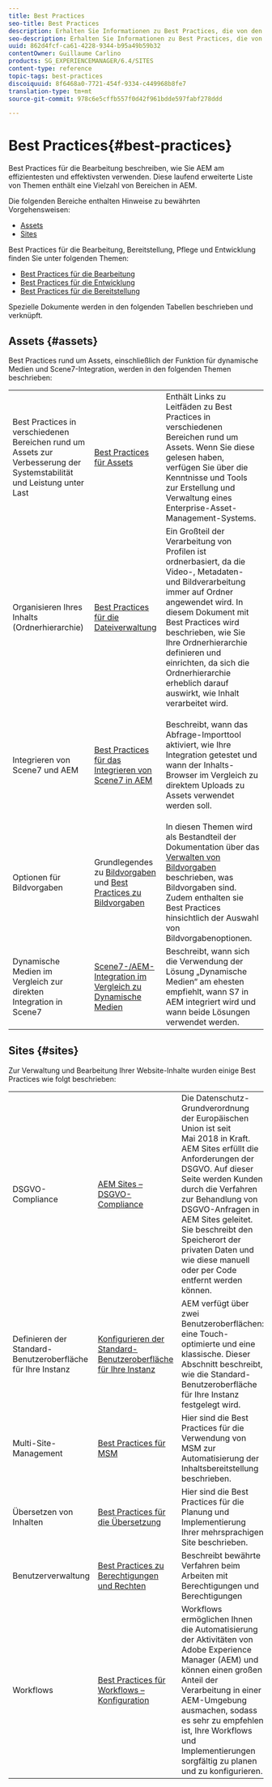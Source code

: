 ```yaml
---
title: Best Practices
seo-title: Best Practices
description: Erhalten Sie Informationen zu Best Practices, die von den Entwicklungs- und Beratungsteams von Adobe zusammengestellt wurden, um Administratoren einen schnellen Einstieg zu ermöglichen.
seo-description: Erhalten Sie Informationen zu Best Practices, die von den Entwicklungs- und Beratungsteams von Adobe zusammengestellt wurden, um Administratoren einen schnellen Einstieg zu ermöglichen.
uuid: 862d4fcf-ca61-4228-9344-b95a49b59b32
contentOwner: Guillaume Carlino
products: SG_EXPERIENCEMANAGER/6.4/SITES
content-type: reference
topic-tags: best-practices
discoiquuid: 8f6468a0-7721-454f-9334-c449968b8fe7
translation-type: tm+mt
source-git-commit: 978c6e5cffb557f0d42f961bdde597fabf278ddd

---
```



# Best Practices{#best-practices}

Best Practices für die Bearbeitung beschreiben, wie Sie AEM am effizientesten und effektivsten verwenden. Diese laufend erweiterte Liste von Themen enthält eine Vielzahl von Bereichen in AEM.

Die folgenden Bereiche enthalten Hinweise zu bewährten Vorgehensweisen:

* [Assets](#assets)
* [Sites](#sites)

Best Practices für die Bearbeitung, Bereitstellung, Pflege und Entwicklung finden Sie unter folgenden Themen:

* [Best Practices für die Bearbeitung](/help/sites-authoring/best-practices.md)
* [Best Practices für die Entwicklung](/help/sites-developing/best-practices.md)
* [Best Practices für die Bereitstellung](/help/sites-deploying/best-practices.md)

Spezielle Dokumente werden in den folgenden Tabellen beschrieben und verknüpft.

## Assets {#assets}

Best Practices rund um Assets, einschließlich der Funktion für dynamische Medien und Scene7-Integration, werden in den folgenden Themen beschrieben:

<table> 
 <tbody>
  <tr>
   <td>Best Practices in verschiedenen Bereichen rund um Assets zur Verbesserung der Systemstabilität und Leistung unter Last</td> 
   <td><a href="/help/assets/organize-assets.md">Best Practices für Assets</a></td> 
   <td>Enthält Links zu Leitfäden zu Best Practices in verschiedenen Bereichen rund um Assets. Wenn Sie diese gelesen haben, verfügen Sie über die Kenntnisse und Tools zur Erstellung und Verwaltung eines Enterprise-Asset-Management-Systems.</td> 
  </tr>
  <tr>
   <td>Organisieren Ihres Inhalts (Ordnerhierarchie)</td> 
   <td><a href="/help/assets/organize-assets.md">Best Practices für die Dateiverwaltung</a></td> 
   <td>Ein Großteil der Verarbeitung von Profilen ist ordnerbasiert, da die Video-, Metadaten- und Bildverarbeitung immer auf Ordner angewendet wird. In diesem Dokument mit Best Practices wird beschrieben, wie Sie Ihre Ordnerhierarchie definieren und einrichten, da sich die Ordnerhierarchie erheblich darauf auswirkt, wie Inhalt verarbeitet wird. </td> 
  </tr>
  <tr>
   <td>Integrieren von Scene7 und AEM</td> 
   <td><a href="/help/sites-administering/scene7.md#best-practices-for-integrating-scene-with-aem">Best Practices für das Integrieren von Scene7 in AEM</a></td> 
   <td><p>Beschreibt, wann das Abfrage-Importtool aktiviert, wie Ihre Integration getestet und wann der Inhalts-Browser im Vergleich zu direktem Uploads zu Assets verwendet werden soll.</p> </td> 
  </tr>
  <tr>
   <td>Optionen für Bildvorgaben</td> 
   <td>Grundlegendes zu <a href="/help/assets/managing-image-presets.md#understanding-image-presets">Bildvorgaben</a> und <a href="/help/assets/managing-image-presets.md#image-preset-options">Best Practices zu Bildvorgaben</a></td> 
   <td>In diesen Themen wird als Bestandteil der Dokumentation über das <a href="/help/assets/managing-image-presets.md">Verwalten von Bildvorgaben</a> beschrieben, was Bildvorgaben sind. Zudem enthalten sie Best Practices hinsichtlich der Auswahl von Bildvorgabenoptionen.</td> 
  </tr>
  <tr>
   <td>Dynamische Medien im Vergleich zur direkten Integration in Scene7</td> 
   <td><a href="/help/sites-administering/scene7.md#aem-scene-integration-versus-dynamic-media">Scene7-/AEM-Integration im Vergleich zu Dynamische Medien</a></td> 
   <td>Beschreibt, wann sich die Verwendung der Lösung „Dynamische Medien“ am ehesten empfiehlt, wann S7 in AEM integriert wird und wann beide Lösungen verwendet werden.</td> 
  </tr>
 </tbody>
</table>

## Sites {#sites}

Zur Verwaltung und Bearbeitung Ihrer Website-Inhalte wurden einige Best Practices wie folgt beschrieben:

<table> 
 <tbody>
  <tr>
   <td>DSGVO-Compliance</td> 
   <td><a href="/help/sites-administering/gdpr-compliance-sites.md">AEM Sites – DSGVO-Compliance</a></td> 
   <td>Die Datenschutz-Grundverordnung der Europäischen Union ist seit Mai 2018 in Kraft. AEM Sites erfüllt die Anforderungen der DSGVO. Auf dieser Seite werden Kunden durch die Verfahren zur Behandlung von DSGVO-Anfragen in AEM Sites geleitet. Sie beschreibt den Speicherort der privaten Daten und wie diese manuell oder per Code entfernt werden können.</td> 
  </tr>
  <tr>
   <td>Definieren der Standard-Benutzeroberfläche für Ihre Instanz</td> 
   <td><p><a href="/help/sites-authoring/select-ui.md#configuring-the-default-ui-for-your-instance">Konfigurieren der Standard-Benutzeroberfläche für Ihre Instanz</a></p> </td> 
   <td>AEM verfügt über zwei Benutzeroberflächen: eine Touch-optimierte und eine klassische. Dieser Abschnitt beschreibt, wie die Standard-Benutzeroberfläche für Ihre Instanz festgelegt wird.</td> 
  </tr>
  <tr>
   <td>Multi-Site-Management</td> 
   <td><a href="/help/sites-administering/msm-best-practices.md">Best Practices für MSM</a></td> 
   <td>Hier sind die Best Practices für die Verwendung von MSM zur Automatisierung der Inhaltsbereitstellung beschrieben. </td> 
  </tr>
  <tr>
   <td>Übersetzen von Inhalten</td> 
   <td><a href="/help/sites-administering/tc-bp.md">Best Practices für die Übersetzung</a></td> 
   <td>Hier sind die Best Practices für die Planung und Implementierung Ihrer mehrsprachigen Site beschrieben.</td> 
  </tr>
  <tr>
   <td>Benutzerverwaltung</td> 
   <td><a href="/help/sites-administering/security.md#best-practices">Best Practices zu Berechtigungen und Rechten</a></td> 
   <td>Beschreibt bewährte Verfahren beim Arbeiten mit Berechtigungen und Berechtigungen </td> 
  </tr>
  <tr>
   <td>Workflows</td> 
   <td><a href="/help/sites-developing/workflows-best-practices.md#configuration">Best Practices für Workflows – Konfiguration</a></td> 
   <td>Workflows ermöglichen Ihnen die Automatisierung der Aktivitäten von Adobe Experience Manager (AEM) und können einen großen Anteil der Verarbeitung in einer AEM-Umgebung ausmachen, sodass es sehr zu empfehlen ist, Ihre Workflows und Implementierungen sorgfältig zu planen und zu konfigurieren.</td> 
  </tr>
 </tbody>
</table>

